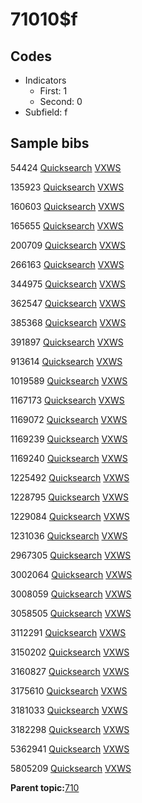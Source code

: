 # 71010$f

## Codes

-   Indicators
    -   First: 1
    -   Second: 0
-   Subfield: f

## Sample bibs

54424 [Quicksearch](https://search.library.yale.edu/catalog/54424) [VXWS](http://prodorbis.library.yale.edu:7014/vxws/GetHoldingsService?bibId=54424)

135923 [Quicksearch](https://search.library.yale.edu/catalog/135923) [VXWS](http://prodorbis.library.yale.edu:7014/vxws/GetHoldingsService?bibId=135923)

160603 [Quicksearch](https://search.library.yale.edu/catalog/160603) [VXWS](http://prodorbis.library.yale.edu:7014/vxws/GetHoldingsService?bibId=160603)

165655 [Quicksearch](https://search.library.yale.edu/catalog/165655) [VXWS](http://prodorbis.library.yale.edu:7014/vxws/GetHoldingsService?bibId=165655)

200709 [Quicksearch](https://search.library.yale.edu/catalog/200709) [VXWS](http://prodorbis.library.yale.edu:7014/vxws/GetHoldingsService?bibId=200709)

266163 [Quicksearch](https://search.library.yale.edu/catalog/266163) [VXWS](http://prodorbis.library.yale.edu:7014/vxws/GetHoldingsService?bibId=266163)

344975 [Quicksearch](https://search.library.yale.edu/catalog/344975) [VXWS](http://prodorbis.library.yale.edu:7014/vxws/GetHoldingsService?bibId=344975)

362547 [Quicksearch](https://search.library.yale.edu/catalog/362547) [VXWS](http://prodorbis.library.yale.edu:7014/vxws/GetHoldingsService?bibId=362547)

385368 [Quicksearch](https://search.library.yale.edu/catalog/385368) [VXWS](http://prodorbis.library.yale.edu:7014/vxws/GetHoldingsService?bibId=385368)

391897 [Quicksearch](https://search.library.yale.edu/catalog/391897) [VXWS](http://prodorbis.library.yale.edu:7014/vxws/GetHoldingsService?bibId=391897)

913614 [Quicksearch](https://search.library.yale.edu/catalog/913614) [VXWS](http://prodorbis.library.yale.edu:7014/vxws/GetHoldingsService?bibId=913614)

1019589 [Quicksearch](https://search.library.yale.edu/catalog/1019589) [VXWS](http://prodorbis.library.yale.edu:7014/vxws/GetHoldingsService?bibId=1019589)

1167173 [Quicksearch](https://search.library.yale.edu/catalog/1167173) [VXWS](http://prodorbis.library.yale.edu:7014/vxws/GetHoldingsService?bibId=1167173)

1169072 [Quicksearch](https://search.library.yale.edu/catalog/1169072) [VXWS](http://prodorbis.library.yale.edu:7014/vxws/GetHoldingsService?bibId=1169072)

1169239 [Quicksearch](https://search.library.yale.edu/catalog/1169239) [VXWS](http://prodorbis.library.yale.edu:7014/vxws/GetHoldingsService?bibId=1169239)

1169240 [Quicksearch](https://search.library.yale.edu/catalog/1169240) [VXWS](http://prodorbis.library.yale.edu:7014/vxws/GetHoldingsService?bibId=1169240)

1225492 [Quicksearch](https://search.library.yale.edu/catalog/1225492) [VXWS](http://prodorbis.library.yale.edu:7014/vxws/GetHoldingsService?bibId=1225492)

1228795 [Quicksearch](https://search.library.yale.edu/catalog/1228795) [VXWS](http://prodorbis.library.yale.edu:7014/vxws/GetHoldingsService?bibId=1228795)

1229084 [Quicksearch](https://search.library.yale.edu/catalog/1229084) [VXWS](http://prodorbis.library.yale.edu:7014/vxws/GetHoldingsService?bibId=1229084)

1231036 [Quicksearch](https://search.library.yale.edu/catalog/1231036) [VXWS](http://prodorbis.library.yale.edu:7014/vxws/GetHoldingsService?bibId=1231036)

2967305 [Quicksearch](https://search.library.yale.edu/catalog/2967305) [VXWS](http://prodorbis.library.yale.edu:7014/vxws/GetHoldingsService?bibId=2967305)

3002064 [Quicksearch](https://search.library.yale.edu/catalog/3002064) [VXWS](http://prodorbis.library.yale.edu:7014/vxws/GetHoldingsService?bibId=3002064)

3008059 [Quicksearch](https://search.library.yale.edu/catalog/3008059) [VXWS](http://prodorbis.library.yale.edu:7014/vxws/GetHoldingsService?bibId=3008059)

3058505 [Quicksearch](https://search.library.yale.edu/catalog/3058505) [VXWS](http://prodorbis.library.yale.edu:7014/vxws/GetHoldingsService?bibId=3058505)

3112291 [Quicksearch](https://search.library.yale.edu/catalog/3112291) [VXWS](http://prodorbis.library.yale.edu:7014/vxws/GetHoldingsService?bibId=3112291)

3150202 [Quicksearch](https://search.library.yale.edu/catalog/3150202) [VXWS](http://prodorbis.library.yale.edu:7014/vxws/GetHoldingsService?bibId=3150202)

3160827 [Quicksearch](https://search.library.yale.edu/catalog/3160827) [VXWS](http://prodorbis.library.yale.edu:7014/vxws/GetHoldingsService?bibId=3160827)

3175610 [Quicksearch](https://search.library.yale.edu/catalog/3175610) [VXWS](http://prodorbis.library.yale.edu:7014/vxws/GetHoldingsService?bibId=3175610)

3181033 [Quicksearch](https://search.library.yale.edu/catalog/3181033) [VXWS](http://prodorbis.library.yale.edu:7014/vxws/GetHoldingsService?bibId=3181033)

3182298 [Quicksearch](https://search.library.yale.edu/catalog/3182298) [VXWS](http://prodorbis.library.yale.edu:7014/vxws/GetHoldingsService?bibId=3182298)

5362941 [Quicksearch](https://search.library.yale.edu/catalog/5362941) [VXWS](http://prodorbis.library.yale.edu:7014/vxws/GetHoldingsService?bibId=5362941)

5805209 [Quicksearch](https://search.library.yale.edu/catalog/5805209) [VXWS](http://prodorbis.library.yale.edu:7014/vxws/GetHoldingsService?bibId=5805209)

**Parent topic:**[710](../../tags/710/710.md)

